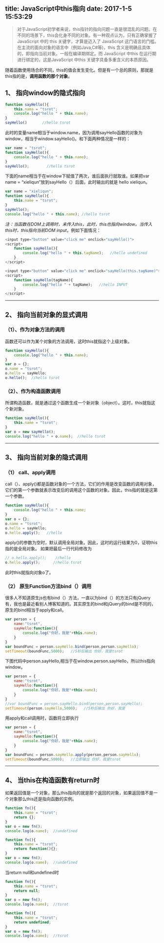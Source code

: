 ﻿title: JavaScript中this指向
date: 2017-1-5 15:53:29
---

> 对于JavaScript初学者来说，this指针的指向问题一直是很混乱的问题。在不同的场景下，this会化身不同的对象。有一种观点认为，只有正确掌握了
> JavaScript 中的 this 关键字，才算是迈入了 JavaScript
> 这门语言的门槛。在主流的面向对象的语言中（例如Java,C#等)，this 含义是明确且具体的，即指向当前对象。一般在编译期绑定。而
> JavaScript 中this 在运行期进行绑定的，这是JavaScript 中this 关键字具备多重含义的本质原因。

随着函数使用场合的不同，this的值会发生变化。但是有一个总的原则，那就是this指的是，**调用函数的那个对象**。


## 1、	指向window的隐式指向
```javascript
function sayHello(){
    this.nama = "tsrot";
    console.log("hello " + this.name);
}
sayHello()       //hello tsrot
```
<!-- more -->
此时的变量name相当于window.name，因为调用sayHello函数的对象为window，相当于window.sayHello()。和下面两种情况是一样的：
```javascript
var name = "tsrot";
function sayHello(){
    console.log("hello " + this.name);
}
sayHello();        //hello tsrot
```
下面的name相当于在window下赋值了两次，谁后面执行就取谁。如果把var name = “xieliqun”放到sayHello（）后面，此时输出的就是 hello xieliqun。
```javascript
var name = "xieliqun";
function sayHello(){
    this.name = "tsrot";
}
sayHello();       
console.log("hello " + this.name); //hello tsrot
```
*注：当函数在DOM上调用时，未传入this，此时，this也指向window。当传入this时，this指向当前DOM input*，例如下面情况：
```javascript
<input type="button" value="click me" onclick="sayHello()">
<script>
	function sayHello(){
    	console.log("hello " + this.tagName);   //hello undefined
    }
</script>
```
```javascript
<input type="button" value="click me" onclick="sayHello(this.tagName)">
<script>
	function sayHello(tagName){
    	console.log("hello " + tagName);   //hello INPUT
    }
</script>
```


----------
## 2、	指向当前对象的显式调用

### （1）、作为对象方法的调用
函数还可以作为某个对象的方法调用，这时this就指这个上级对象。
```javascript
function sayHello(){
    console.log("hello " + this.name);
}
var o = {};
o.name = "tsrot";
o.hello = sayHello;
o.hello();  //hello tsrot
```
### （2）、作为构造函数调用
所谓构造函数，就是通过这个函数生成一个新对象（object）。这时，this就指这个新对象。
```javascript
function sayHello(){
    this.name = "tsrot";
}
var o = new sayHello();
console.log("hello " + o.name);  //hello tsrot
```

----------


## 3、	指向当前对象的隐式调用
### （1）	call、apply调用
call（）、apply()都是函数对象的一个方法，它们的作用是改变函数的调用对象，它们的第一个参数就表示改变后的调用这个函数的对象。因此，this指的就是这第一个参数。
```javascript
function sayHello(){
    console.log("hello " + this.name;
}
var o = {};
o.name = "tsrot";
o.hello = sayHello;
o.hello.apply();   //hello
```
apply()的参数为空时，默认调用全局对象。因此，这时的运行结果为0，证明this指的是全局对象。
如果把最后一行代码修改为
```javascript
// o.hello.apply();    //hello
o.hello.apply();      //hello tsrot
```
此时this就指向对象o了。
### （2）	原生Function方法bind（）调用
很多人不知道原生js也有bind（）方法，一直以为bind（）的方法只有jQuery有，我也是最近看别人博客知道的。其实原生的bind和jQuery的bind是不同的，原生的bind相当于apply和call。
```javascript
var person = {
    name:"tsrot",
    sayHello:function(){
        console.log("你好，我是"+this.name);
    }
}
var boundFunc = person.sayHello.bind(person,person.sayHello);
setTimeout(boundFunc,5000);   //5秒后输出 你好，我是tsrot
```
下图代码中person.sayHello,相当于在window.person.sayHello，所以this指向window。
```javascript
var person = {
    name:"tsrot",
    sayHello:function(){
        console.log("你好，我是"+this.name);
    }
}
//var boundFunc = person.sayHello.bind(person,person.sayHello);
setTimeout(person.sayHello,5000);   //5秒后输出 你好，我是
```
用apply和call调用时，函数将立即执行
```javascript
var person = {
    name:"tsrot",
    sayHello:function(){
        console.log("你好，我是"+this.name);
    }
}
var boundFunc = person.sayHello.apply(person,person.sayHello);
setTimeout(boundFunc,5000);   //立即输出 你好，我是tsrot
```


----------
## 4、	当this在构造函数有return时
如果返回值是一个对象，那么this指向的就是那个返回的对象，如果返回值不是一个对象那么this还是指向函数的实例。
```javascript
function fn(){
    this.name = "tsrot";
    return {};
}
var o = new fn();
console.log(o.name);  //undefined
```
```javascript
function fn(){
    this.name = "tsrot";
    return function(){};
}
var o = new fn();
console.log(o.name);  //undefined
```
当return null和undefined时
```javascript
function fn(){
    this.name = "tsrot";
    return null;
}
var o = new fn();
console.log(o.name);  //tsrot
```
```javascript
function fn(){
    this.name = "tsrot";
    return undefined;
}
var o = new fn();
console.log(o.name);  //tsrot
```

